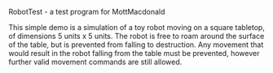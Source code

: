 RobotTest - a test program for MottMacdonald

This simple demo is a simulation of a toy robot moving on a square tabletop, of dimensions 5 units x 5 units. The robot is free to roam around the surface of the table, but is prevented from falling to destruction. Any movement that would result in the robot falling from the table must be prevented, however further valid movement commands are still allowed.
